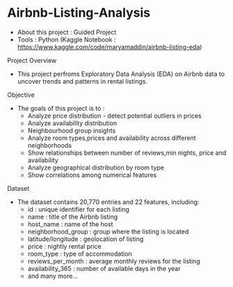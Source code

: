 # Airbnb-Listing-Analysis

- About this project : Guided Project
- Tools : Python (Kaggle Notebook : https://www.kaggle.com/code/maryamaddin/airbnb-listing-eda)


Project Overview
- This project perfroms Exploratory Data Analysis (EDA) on Airbnb data to uncover trends and patterns in rental listings.
  
Objective
- The goals of this project is to :
  - Analyze price distribution - detect potential outliers in prices
  - Analyze availability distribution
  - Neighbourhood group insights
  - Analyze room types,prices and availability across different neighborhoods
  - Show relationships between number of reviews,min nights, price and availability
  - Analyze geographical distribution by room type
  - Show correlations among numerical features

Dataset
- The dataset contains 20,770 entries and 22 features, including:
  - id : unique identifier for each listing
  - name : title of the Airbnb listing
  - host_name : name of the host
  - neighborhood_group : group where the listing is located
  - latitude/longitude : geolocation of listing
  - price : nightly rental price
  - room_type : type of accommodation
  - reviews_per_month : average monthly reviews for the listing
  - availability_365 : number of available days in the year
  - and many more...
